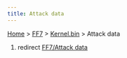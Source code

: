 ```yaml
---
title: Attack data
---
```


[Home](Main%20Page.md) > [FF7](FF7.md) > [Kernel.bin](FF7/Kernel.bin.md) > Attack data

1.  redirect [FF7/Attack data][]

  [FF7/Attack data]: FF7/Attack%20data.md "wikilink"
